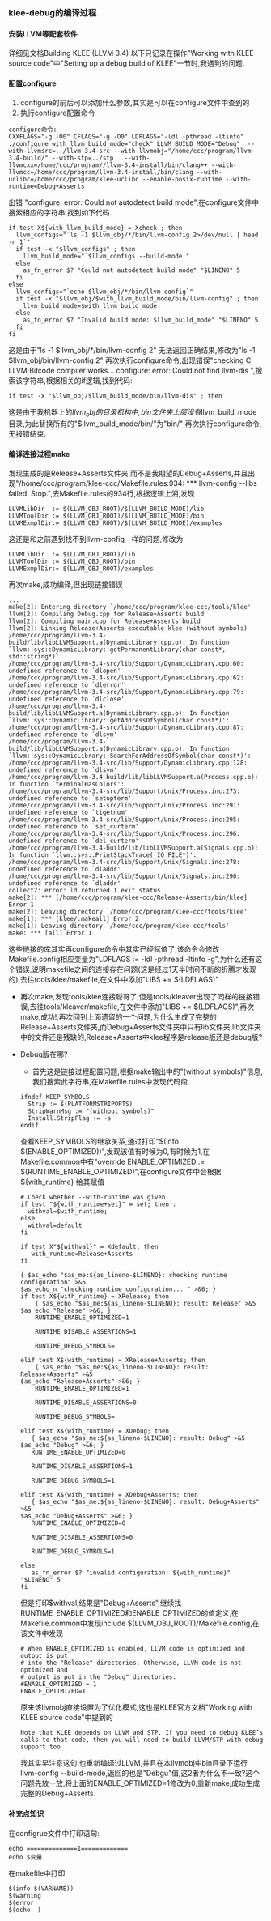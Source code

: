 ### klee-debug的编译过程

#### 安装LLVM等配套软件
详细见文档Building KLEE (LLVM 3.4)
以下只记录在操作"Working with KLEE source code"中"Setting up a debug build of KLEE"一节时,我遇到的问题.

#### 配置configure
1. configure的前后可以添加什么参数,其实是可以在configure文件中查到的
2. 执行configure配置命令
```
configure命令:
CXXFLAGS="-g -O0" CFLAGS="-g -O0" LDFLAGS="-ldl -pthread -ltinfo" ./configure with_llvm_build_mode="check" LLVM_BUILD_MODE="Debug"  --with-llvmsrc=../llvm-3.4-src --with-llvmobj="/home/ccc/program/llvm-3.4-build/" --with-stp=../stp   --with-llvmcxx=/home/ccc/program//llvm-3.4-install/bin/clang++ --with-llvmcc=/home/ccc/program/llvm-3.4-install/bin/clang --with-uclibc=/home/ccc/program/klee-uclibc --enable-posix-runtime --with-runtime=Debug+Asserts
```
出错 "configure: error: Could not autodetect build mode",在configure文件中搜索相应的字符串,找到如下代码
```
if test X${with_llvm_build_mode} = Xcheck ; then
  llvm_configs="`ls -1 $llvm_obj/*/bin/llvm-config 2>/dev/null | head -n 1`"
  if test -x "$llvm_configs" ; then
    llvm_build_mode="`$llvm_configs --build-mode`"
  else
    as_fn_error $? "Could not autodetect build mode" "$LINENO" 5
  fi
else
  llvm_configs="`echo $llvm_obj/*/bin/llvm-config`"
  if test -x "$llvm_obj/$with_llvm_build_mode/bin/llvm-config" ; then
    llvm_build_mode=$with_llvm_build_mode
  else
    as_fn_error $? "Invalid build mode: $llvm_build_mode" "$LINENO" 5
  fi
fi
```
这是由于"ls -1 $llvm_obj/\*/bin/llvm-config 2" 无法返回正确结果,修改为"ls -1 $llvm_obj/bin/llvm-config 2"
再次执行configure命令,出现错误"checking C LLVM Bitcode compiler works... configure: error: Could not find llvm-dis
",搜索该字符串,根据相关的if逻辑,找到代码:
```
if test -x "$llvm_obj/$llvm_build_mode/bin/llvm-dis" ; then
```
这是由于我机器上的$llvm_obj的目录机构中,bin文件夹上层没有$llvm_build_mode目录,为此替换所有的"$llvm_build_mode/bin/"为"bin/"
再次执行configure命令,无报错结束.

#### 编译连接过程make
发现生成的是Release+Asserts文件夹,而不是我期望的Debug+Asserts,并且出现"/home/ccc/program/klee-ccc/Makefile.rules:934: *** llvm-config --libs failed.  Stop.",去Makefile.rules的934行,根据逻辑上溯,发现
```
LLVMLibDir  := $(LLVM_OBJ_ROOT)/$(LLVM_BUILD_MODE)/lib
LLVMToolDir := $(LLVM_OBJ_ROOT)/$(LLVM_BUILD_MODE)/bin
LLVMExmplDir:= $(LLVM_OBJ_ROOT)/$(LLVM_BUILD_MODE)/examples
```
这还是和之前遇到找不到llvm-config一样的问题,修改为
```
LLVMLibDir  := $(LLVM_OBJ_ROOT)/lib
LLVMToolDir := $(LLVM_OBJ_ROOT)/bin
LLVMExmplDir:= $(LLVM_OBJ_ROOT)/examples
```
再次make,成功编译,但出现链接错误
```
...
make[2]: Entering directory `/home/ccc/program/klee-ccc/tools/klee'
llvm[2]: Compiling Debug.cpp for Release+Asserts build
llvm[2]: Compiling main.cpp for Release+Asserts build
llvm[2]: Linking Release+Asserts executable klee (without symbols)
/home/ccc/program/llvm-3.4-build/lib/libLLVMSupport.a(DynamicLibrary.cpp.o): In function `llvm::sys::DynamicLibrary::getPermanentLibrary(char const*, std::string*)':
/home/ccc/program/llvm-3.4-src/lib/Support/DynamicLibrary.cpp:60: undefined reference to `dlopen'
/home/ccc/program/llvm-3.4-src/lib/Support/DynamicLibrary.cpp:62: undefined reference to `dlerror'
/home/ccc/program/llvm-3.4-src/lib/Support/DynamicLibrary.cpp:79: undefined reference to `dlclose'
/home/ccc/program/llvm-3.4-build/lib/libLLVMSupport.a(DynamicLibrary.cpp.o): In function `llvm::sys::DynamicLibrary::getAddressOfSymbol(char const*)':
/home/ccc/program/llvm-3.4-src/lib/Support/DynamicLibrary.cpp:87: undefined reference to `dlsym'
/home/ccc/program/llvm-3.4-build/lib/libLLVMSupport.a(DynamicLibrary.cpp.o): In function `llvm::sys::DynamicLibrary::SearchForAddressOfSymbol(char const*)':
/home/ccc/program/llvm-3.4-src/lib/Support/DynamicLibrary.cpp:128: undefined reference to `dlsym'
/home/ccc/program/llvm-3.4-build/lib/libLLVMSupport.a(Process.cpp.o): In function `terminalHasColors':
/home/ccc/program/llvm-3.4-src/lib/Support/Unix/Process.inc:273: undefined reference to `setupterm'
/home/ccc/program/llvm-3.4-src/lib/Support/Unix/Process.inc:291: undefined reference to `tigetnum'
/home/ccc/program/llvm-3.4-src/lib/Support/Unix/Process.inc:295: undefined reference to `set_curterm'
/home/ccc/program/llvm-3.4-src/lib/Support/Unix/Process.inc:296: undefined reference to `del_curterm'
/home/ccc/program/llvm-3.4-build/lib/libLLVMSupport.a(Signals.cpp.o): In function `llvm::sys::PrintStackTrace(_IO_FILE*)':
/home/ccc/program/llvm-3.4-src/lib/Support/Unix/Signals.inc:278: undefined reference to `dladdr'
/home/ccc/program/llvm-3.4-src/lib/Support/Unix/Signals.inc:290: undefined reference to `dladdr'
collect2: error: ld returned 1 exit status
make[2]: *** [/home/ccc/program/klee-ccc/Release+Asserts/bin/klee] Error 1
make[2]: Leaving directory `/home/ccc/program/klee-ccc/tools/klee'
make[1]: *** [klee/.makeall] Error 2
make[1]: Leaving directory `/home/ccc/program/klee-ccc/tools'
make: *** [all] Error 1
```
这些链接的库其实再configure命令中其实已经赋值了,该命令会修改Makefile.config相应变量为"LDFLAGS := -ldl -pthread -ltinfo -g",为什么还有这个错误,说明makefile之间的连接存在问题(这是经过1天半时间不断的折腾才发现的),去往tools/klee/makefile,在文件中添加"LIBS += $(LDFLAGS)"
- 再次make,发现tools/klee连接聪哥了,但是tools/kleaver出现了同样的链接错误,去往tools/kleaver/makefile,在文件中添加"LIBS += $(LDFLAGS)",再次make,成功!,再次回到上面遗留的一个问题,为什么生成了完整的Release+Asserts文件夹,而Debug+Asserts文件夹中只有lib文件夹,lib文件夹中的文件还是残缺的,Release+Asserts中klee程序是release版还是debug版?

- Debug版在哪?
  - 首先这是链接过程配置问题,根据make输出中的"(without symbols)"信息,我们搜索此字符串,在Makefile.rules中发现代码段
  ```
  ifndef KEEP_SYMBOLS
    Strip := $(PLATFORMSTRIPOPTS)
    StripWarnMsg := "(without symbols)"
    Install.StripFlag += -s
  endif
  ```
  查看KEEP_SYMBOLS的继承关系,通过打印"$(info $(ENABLE_OPTIMIZED))",发现该值有时候为0,有时候为1,在Makefile.common中有"override ENABLE_OPTIMIZED := $(RUNTIME_ENABLE_OPTIMIZED)",在configure文件中会根据${with_runtime} 给其赋值
  ```
  # Check whether --with-runtime was given.
  if test "${with_runtime+set}" = set; then :
    withval=$with_runtime;
  else
    withval=default
  fi

  if test X"${withval}" = Xdefault; then
     with_runtime=Release+Asserts
  fi

  { $as_echo "$as_me:${as_lineno-$LINENO}: checking runtime configuration" >&5
  $as_echo_n "checking runtime configuration... " >&6; }
  if test X${with_runtime} = XRelease; then
      { $as_echo "$as_me:${as_lineno-$LINENO}: result: Release" >&5
  $as_echo "Release" >&6; }
      RUNTIME_ENABLE_OPTIMIZED=1

      RUNTIME_DISABLE_ASSERTIONS=1

      RUNTIME_DEBUG_SYMBOLS=

  elif test X${with_runtime} = XRelease+Asserts; then
      { $as_echo "$as_me:${as_lineno-$LINENO}: result: Release+Asserts" >&5
  $as_echo "Release+Asserts" >&6; }
      RUNTIME_ENABLE_OPTIMIZED=1

      RUNTIME_DISABLE_ASSERTIONS=0

      RUNTIME_DEBUG_SYMBOLS=

  elif test X${with_runtime} = XDebug; then
     { $as_echo "$as_me:${as_lineno-$LINENO}: result: Debug" >&5
  $as_echo "Debug" >&6; }
     RUNTIME_ENABLE_OPTIMIZED=0

     RUNTIME_DISABLE_ASSERTIONS=1

     RUNTIME_DEBUG_SYMBOLS=1

  elif test X${with_runtime} = XDebug+Asserts; then
     { $as_echo "$as_me:${as_lineno-$LINENO}: result: Debug+Asserts" >&5
  $as_echo "Debug+Asserts" >&6; }
     RUNTIME_ENABLE_OPTIMIZED=0

     RUNTIME_DISABLE_ASSERTIONS=0

     RUNTIME_DEBUG_SYMBOLS=1

  else
     as_fn_error $? "invalid configuration: ${with_runtime}" "$LINENO" 5
  fi
  ```
  
  但是打印$withval,结果是"Debug+Asserts",继续找RUNTIME_ENABLE_OPTIMIZED和ENABLE_OPTIMIZED的值定义,在Makefile.common中发现include $(LLVM_OBJ_ROOT)/Makefile.config,在该文件中发现
  ```
  # When ENABLE_OPTIMIZED is enabled, LLVM code is optimized and output is put
  # into the "Release" directories. Otherwise, LLVM code is not optimized and
  # output is put in the "Debug" directories.
  #ENABLE_OPTIMIZED = 1
  ENABLE_OPTIMIZED=1
  ```
  原来该llvmobj直接设置为了优化模式,这也是KLEE官方文档"Working with KLEE source code"中提到的
  ```
  Note that KLEE depends on LLVM and STP. If you need to debug KLEE’s calls to that code, then you will need to build LLVM/STP with debug support too
  ```
  我其实早注意这句,也重新编译过LLVM,并且在本llvmobj中bin目录下运行llvm-config --build-mode,返回的也是"Debgu"值,这2者为什么不一致?这个问题先放一放,将上面的ENABLE_OPTIMIZED=1修改为0,重新make,成功生成完整的Debug+Asserts.

#### 补充点知识
在configrue文件中打印语句:
```
echo ==============1=============
echo $变量
```
在makefile中打印
```
$(info $(VARNAME))
$(warning
$(error
$(echo  )
```
